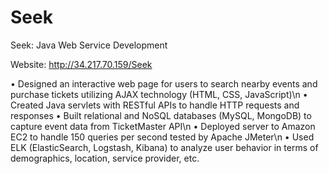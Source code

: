 # Seek
Seek: Java Web Service Development

Website: http://34.217.70.159/Seek

• Designed an interactive web page for users to search nearby events and purchase tickets utilizing AJAX technology (HTML, CSS, JavaScript)\n
• Created Java servlets with RESTful APIs to handle HTTP requests and responses • Built relational and NoSQL databases (MySQL, MongoDB) to capture event data from TicketMaster API\n
• Deployed server to Amazon EC2 to handle 150 queries per second tested by Apache JMeter\n
• Used ELK (ElasticSearch, Logstash, Kibana) to analyze user behavior in terms of demographics, location, service provider, etc. 

